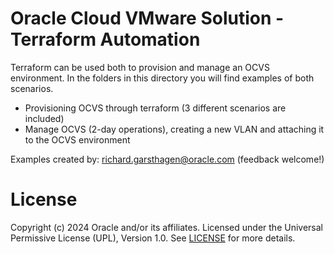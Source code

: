 # Oracle Cloud VMware Solution - Terraform Automation

Terraform can be used both to provision and manage an OCVS environment. In the folders in this directory 
you will find examples of both scenarios.

- Provisioning OCVS through terraform (3 different scenarios are included)
- Manage OCVS (2-day operations), creating a new VLAN and attaching it to the OCVS environment

Examples created by: richard.garsthagen@oracle.com (feedback welcome!)

# License
Copyright (c) 2024 Oracle and/or its affiliates.
Licensed under the Universal Permissive License (UPL), Version 1.0.
See [LICENSE](https://github.com/oracle-devrel/technology-engineering/blob/main/LICENSE) for more details.